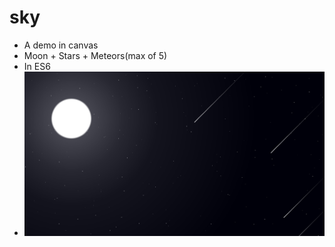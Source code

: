# sky
- A demo in canvas
- Moon + Stars + Meteors(max of 5)
- In ES6
- ![sky](https://github.com/eWangsf/za/blob/master/sky/sky.png)
